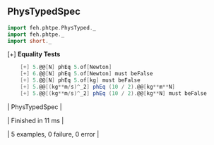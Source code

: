 ## PhysTypedSpec
  
```scala
import feh.phtpe.PhysTyped._
import feh.phtpe._
import short._
```  
 
[+] __Equality Tests__
```scala
    [+] 5.@@[N] phEq 5.of[Newton]      
    [+] 6.@@[N] phEq 5.of[Newton] must beFalse      
    [+] 5.@@[N] phEq 5.of[kg] must beFalse      
    [+] 5.@@[(kg**m/s)^_2] phEq (10 / 2).@@[kg**m**N]      
    [+] 5.@@[(kg**m/s)^_2] phEq (10 / 2).@@[kg**N] must beFalse  
```
            
| PhysTypedSpec |

| Finished in 11 ms |

| 5 examples, 0 failure, 0 error |